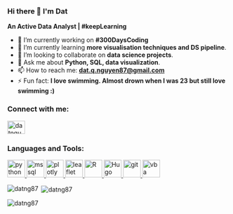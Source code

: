 ### Hi there 👋 I'm Dat
**An Active Data Analyst | #keepLearning**

<!--
**datng87/datng87** is a ✨ _special_ ✨ repository because its `README.md` (this file) appears on your GitHub profile.

Here are some ideas to get you started:-->

- 🔭 I’m currently working on **#300DaysCoding**
- 🌱 I’m currently learning **more visualisation techniques and DS pipeline**.
- 👯 I’m looking to collaborate on **data science projects**.
- 💬 Ask me about **Python, SQL, data visualization**.
- 📫 How to reach me: **dat.q.nguyen87@gmail.com**
- ⚡ Fun fact: **I love swimming. Almost drown when I was 23 but still love swimming :)**

<h3 align="left">Connect with me:</h3>
<p align="left">
<a href="https://www.linkedin.com/in/dat-nguyen-cpim/" target="blank"><img align="center" src="https://cdn.jsdelivr.net/npm/simple-icons@3.0.1/icons/linkedin.svg" alt="datnguyen" height="30" width="40" /></a>
</p>

<h3 align="left">Languages and Tools:</h3>
<p align="left"> <a href="https://www.python.org" target="_blank"> <img src="https://cdn.cdnlogo.com/logos/p/3/python.svg" alt="python" width="40" height="40"/> </a> <a href="https://www.mysql.com/" target="_blank"> <img src="https://cdn.cdnlogo.com/logos/m/10/mysql.svg" alt="mssql" width="40" height="40"/> </a> <a href="https://plotly.com/javascript/" target="_blank"> <img src="https://upload.wikimedia.org/wikipedia/commons/thumb/8/8a/Plotly-logo.png/220px-Plotly-logo.png" alt="plotly" width="40" height="40"/> </a> <a href="https://leafletjs.com/" target="_blank"> <img src="https://w7.pngwing.com/pngs/347/210/png-transparent-leaflet-javascript-library-web-browser-plug-in-software-framework-others-leaf-rss-map.png" alt="leaflet" width="40" height="40"/> </a> <a href="https://www.r-project.org/" target="_blank"> <img src="https://www.r-project.org/logo/Rlogo.svg" alt="R" width="40" height="40"/> </a> <a href="https://gohugo.io/" target="_blank"> <img src="https://d33wubrfki0l68.cloudfront.net/c38c7334cc3f23585738e40334284fddcaf03d5e/2e17c/images/hugo-logo-wide.svg" alt="Hugo Logo"  width="40" height="40"/> </a> <a href="https://git-scm.com/" target="_blank"> <img src="https://www.vectorlogo.zone/logos/git-scm/git-scm-icon.svg" alt="git" width="40" height="40"/> </a> <a href="https://learn.microsoft.com/en-us/office/vba/api/overview/" target="_blank"> <img src="https://d17lm405c3i74t.cloudfront.net/wp-content/uploads/Excel-VBA-Blueprint-Build-9-VBA-Macros-Automate-Excel-online-course-1.jpg" alt="vba" width="40" height="40"/> </a>  </p>

<p><img align="left" src="https://github-readme-stats.vercel.app/api/top-langs?username=datng87&show_icons=true&locale=en&layout=compact" alt="datng87" /></p>

<p>&nbsp;<img align="center" src="https://github-readme-stats.vercel.app/api?username=datng87&show_icons=true&locale=en" alt="datng87" /></p>

<p><img align="center" src="https://github-readme-streak-stats.herokuapp.com/?user=datng87&" alt="datng87" /></p>



